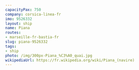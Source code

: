 ```yaml
---
capacityPax: 750
company: corsica-linea-fr
imo: 9526332
layout: ship
name: Piana
routes:
- marseille-fr-bastia-fr
slug: piana-9526332
tags:
- ship
photo: /img/300px-Piana_%C3%A0_quai.jpg
wikipediaUrl: https://fr.wikipedia.org/wiki/Piana_(navire)
---
```

